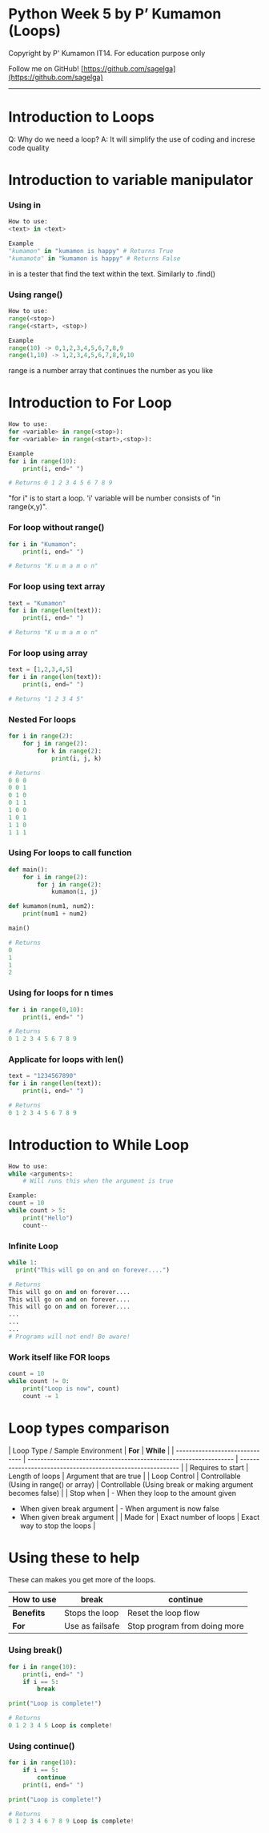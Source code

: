 # Python Week 5 by P’ Kumamon (Loops)

Copyright by P' Kumamon IT14.
For education purpose only

Follow me on GitHub!
[https://github.com/sagelga](https://github.com/sagelga)

----------
# Introduction to Loops
Q: Why do we need a loop?
A: It will simplify the use of coding and increse code quality

# Introduction to variable manipulator
### Using in
```python
How to use:
<text> in <text>

Example
"kumamon" in "kumamon is happy" # Returns True
"kumamoto" in "kumamon is happy" # Returns False
```
in is a tester that find the text within the text. Similarly to .find()

### Using range()
```python
How to use:
range(<stop>)
range(<start>, <stop>)

Example
range(10) -> 0,1,2,3,4,5,6,7,8,9
range(1,10) -> 1,2,3,4,5,6,7,8,9,10
```
range is a number array that continues the number as you like

# Introduction to For Loop
```python
How to use:
for <variable> in range(<stop>):
for <variable> in range(<start>,<stop>):

Example
for i in range(10):
    print(i, end=" ")

# Returns 0 1 2 3 4 5 6 7 8 9
```
"for i" is to start a loop. 'i' variable will be number consists of "in range(x,y)".

### For loop without range()
```python
for i in "Kumamon":
    print(i, end=" ")

# Returns "K u m a m o n"
```

### For loop using text array
```python
text = "Kumamon"
for i in range(len(text)):
    print(i, end=" ")

# Returns "K u m a m o n"
```

### For loop using array
```python
text = [1,2,3,4,5]
for i in range(len(text)):
    print(i, end=" ")

# Returns "1 2 3 4 5"
```

### Nested For loops
```python
for i in range(2):
    for j in range(2):
        for k in range(2):
            print(i, j, k)

# Returns
0 0 0
0 0 1
0 1 0
0 1 1
1 0 0
1 0 1
1 1 0
1 1 1
```

### Using For loops to call function
```python
def main():
    for i in range(2):
        for j in range(2):
            kumamon(i, j)

def kumamon(num1, num2):
    print(num1 + num2)

main()

# Returns
0
1
1
2
```

### Using for loops for n times
```python
for i in range(0,10):
    print(i, end=" ")

# Returns
0 1 2 3 4 5 6 7 8 9
```

### Applicate for loops with len()
```python
text = "1234567890"
for i in range(len(text)):
    print(i, end=" ")

# Returns
0 1 2 3 4 5 6 7 8 9
```

# Introduction to While Loop
```python
How to use:
while <arguments>:
    # Will runs this when the argument is true

Example:
count = 10
while count > 5:
    print("Hello")
    count--
```

### Infinite Loop
```python
while 1:
  print("This will go on and on forever....")

# Returns
This will go on and on forever....
This will go on and on forever....
This will go on and on forever....
...
...
...
# Programs will not end! Be aware!
```
### Work itself like FOR loops
```python
count = 10
while count != 0:
    print("Loop is now", count)
    count -= 1
```

# Loop types comparison
| Loop Type /
Sample Environment | **For**                                                          | **While**                                                   |
| ------------------------------ | ---------------------------------------------------------------- | ----------------------------------------------------------- |
| Requires to start              | Length of loops                                                  | Argument that are true                                      |
| Loop Control                   | Controllable
(Using in range() or array)                         | Controllable
(Using break or making argument becomes false) |
| Stop when                      | - When they loop to the amount given
- When given break argument | - When argument is now false
- When given break argument    |
| Made for                       | Exact number of loops                                            | Exact way to stop the loops                                 |

# Using these to help
These can makes you get more of the loops.

| How to use   | **break**       | **continue**                 |
| ------------ | --------------- | ---------------------------- |
| **Benefits** | Stops the loop  | Reset the loop flow          |
| **For**      | Use as failsafe | Stop program from doing more |

### Using break()
```python
for i in range(10):
    print(i, end=" ")
    if i == 5:
        break

print("Loop is complete!")

# Returns
0 1 2 3 4 5 Loop is complete!
```
### Using continue()
```python
for i in range(10):
    if i == 5:
        continue
    print(i, end=" ")

print("Loop is complete!")

# Returns
0 1 2 3 4 6 7 8 9 Loop is complete!
```
